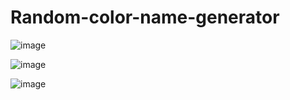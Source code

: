 # Random-color-name-generator

![image](https://user-images.githubusercontent.com/71019269/166160399-6d1252f6-f631-4cd7-8056-9f4ed8f45519.png)


![image](https://user-images.githubusercontent.com/71019269/166160420-88550adf-513d-4fe6-a279-442cdc8e693c.png)


![image](https://user-images.githubusercontent.com/71019269/166160451-c55654ed-cfca-4a97-b016-d1e0df7c7d21.png)
